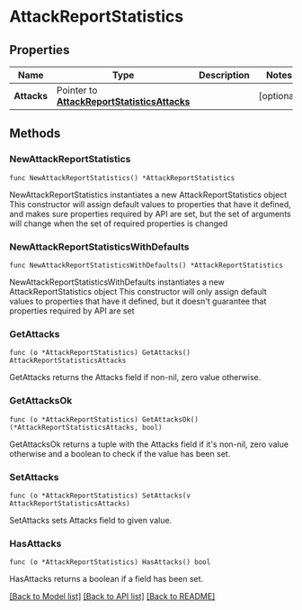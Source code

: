 # AttackReportStatistics

## Properties

Name | Type | Description | Notes
------------ | ------------- | ------------- | -------------
**Attacks** | Pointer to [**AttackReportStatisticsAttacks**](AttackReportStatisticsAttacks.md) |  | [optional] 

## Methods

### NewAttackReportStatistics

`func NewAttackReportStatistics() *AttackReportStatistics`

NewAttackReportStatistics instantiates a new AttackReportStatistics object
This constructor will assign default values to properties that have it defined,
and makes sure properties required by API are set, but the set of arguments
will change when the set of required properties is changed

### NewAttackReportStatisticsWithDefaults

`func NewAttackReportStatisticsWithDefaults() *AttackReportStatistics`

NewAttackReportStatisticsWithDefaults instantiates a new AttackReportStatistics object
This constructor will only assign default values to properties that have it defined,
but it doesn't guarantee that properties required by API are set

### GetAttacks

`func (o *AttackReportStatistics) GetAttacks() AttackReportStatisticsAttacks`

GetAttacks returns the Attacks field if non-nil, zero value otherwise.

### GetAttacksOk

`func (o *AttackReportStatistics) GetAttacksOk() (*AttackReportStatisticsAttacks, bool)`

GetAttacksOk returns a tuple with the Attacks field if it's non-nil, zero value otherwise
and a boolean to check if the value has been set.

### SetAttacks

`func (o *AttackReportStatistics) SetAttacks(v AttackReportStatisticsAttacks)`

SetAttacks sets Attacks field to given value.

### HasAttacks

`func (o *AttackReportStatistics) HasAttacks() bool`

HasAttacks returns a boolean if a field has been set.


[[Back to Model list]](../README.md#documentation-for-models) [[Back to API list]](../README.md#documentation-for-api-endpoints) [[Back to README]](../README.md)


